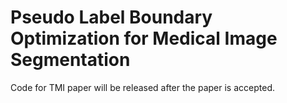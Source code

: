# Pseudo Label Boundary Optimization for Medical Image Segmentation
Code for TMI paper will be released after the paper is accepted.
